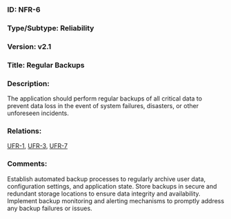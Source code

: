 ### ID: NFR-6
 
### Type/Subtype: Reliability

### Version: v2.1
 
### Title: Regular Backups 
  
### Description: 
The application should perform regular backups of all critical data to prevent data loss in the event of system failures, disasters, or other unforeseen incidents.

### Relations: 
[UFR-1](https://github.com/carmensat/RECIPE-ROULETTE/blob/main/REQUIREMENTS/UFR-1.md), 
[UFR-3](https://github.com/carmensat/RECIPE-ROULETTE/blob/main/REQUIREMENTS/UFR-3.md),
[UFR-7](https://github.com/carmensat/RECIPE-ROULETTE/blob/main/REQUIREMENTS/UFR-7.md)

### Comments: 
Establish automated backup processes to regularly archive user data, configuration settings, and application state. Store backups in secure and redundant storage locations to ensure data integrity and availability. Implement backup monitoring and alerting mechanisms to promptly address any backup failures or issues.
